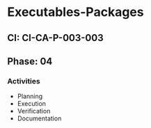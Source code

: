 # Executables-Packages

## CI: CI-CA-P-003-003
## Phase: 04

### Activities
- Planning
- Execution
- Verification
- Documentation

